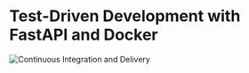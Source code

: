 # Test-Driven Development with FastAPI and Docker

![Continuous Integration and Delivery](https://github.com/mataurrehman/fastapi-tdd-docker/workflows/Continuous%20Integration%20and%20Delivery/badge.svg?branch=main)
